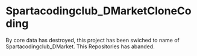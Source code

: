 # Spartacodingclub_DMarketCloneCoding

By core data has destroyed, this project has been swiched to name of Spartacodingclub_DMarket.
This Repositories has abanded.
